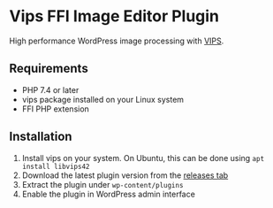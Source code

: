 # Vips FFI Image Editor Plugin

High performance WordPress image processing with [VIPS](https://libvips.github.io/libvips/).

## Requirements

* PHP 7.4 or later
* vips package installed on your Linux system
* FFI PHP extension

## Installation
 
1. Install vips on your system. On Ubuntu, this can be done using `apt install libvips42`
2. Download the latest plugin version from the [releases tab](https://github.com/notglossy/vips-image-editor-ffi/releases)
3. Extract the plugin under `wp-content/plugins`
4. Enable the plugin in WordPress admin interface
